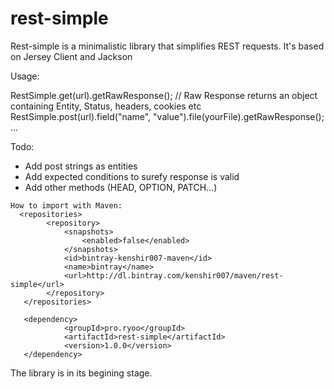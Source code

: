 # rest-simple

Rest-simple is a minimalistic library that simplifies REST requests. It's based on Jersey Client and Jackson

Usage:

RestSimple.get(url).getRawResponse();  // Raw Response returns an object containing Entity, Status, headers, cookies etc
RestSimple.post(url).field("name", "value").file(yourFile).getRawResponse();
...

Todo:
  * Add post strings as entities
  * Add expected conditions to surefy response is valid
  * Add other methods (HEAD, OPTION, PATCH...)
  

```
How to import with Maven:
  <repositories>
        <repository>
            <snapshots>
                <enabled>false</enabled>
            </snapshots>
            <id>bintray-kenshir007-maven</id>
            <name>bintray</name>
            <url>http://dl.bintray.com/kenshir007/maven/rest-simple</url>
        </repository>
   </repositories>
   
   <dependency>
            <groupId>pro.ryoo</groupId>
            <artifactId>rest-simple</artifactId>
            <version>1.0.0</version>
   </dependency>
```
   
The library is in its begining stage.
